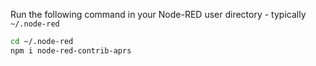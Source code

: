 
Run the following command in your Node-RED user directory - typically `~/.node-red`

```bash
cd ~/.node-red
npm i node-red-contrib-aprs
```